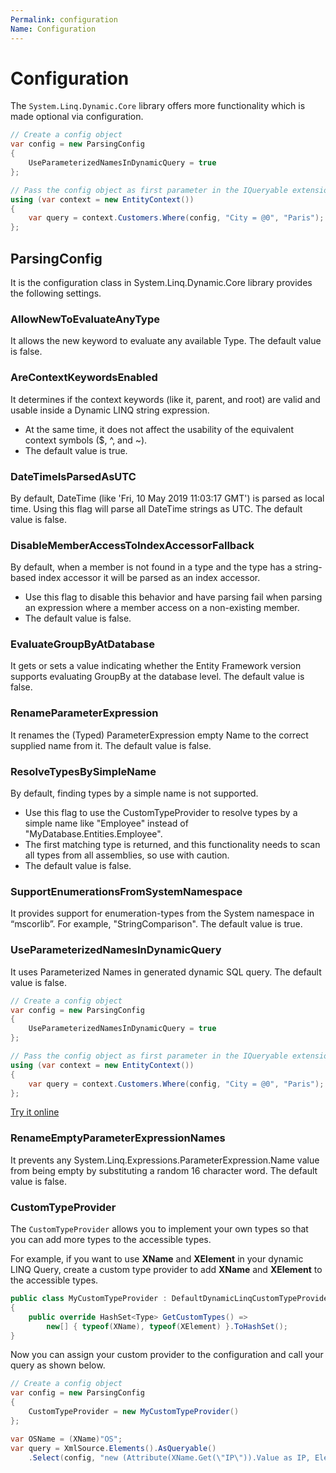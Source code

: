 ```yaml
---
Permalink: configuration
Name: Configuration
---
```


# Configuration

The `System.Linq.Dynamic.Core` library offers more functionality which is made optional via configuration.

```csharp
// Create a config object
var config = new ParsingConfig
{
    UseParameterizedNamesInDynamicQuery = true
};

// Pass the config object as first parameter in the IQueryable extension methods, in this example Where(...)
using (var context = new EntityContext())
{    
    var query = context.Customers.Where(config, "City = @0", "Paris");
};
```

## ParsingConfig

It is the configuration class in System.Linq.Dynamic.Core library provides the following settings.

### AllowNewToEvaluateAnyType

It allows the new keyword to evaluate any available Type. The default value is false.

### AreContextKeywordsEnabled

It determines if the context keywords (like it, parent, and root) are valid and usable inside a Dynamic LINQ string expression. 
 - At the same time, it does not affect the usability of the equivalent context symbols ($, ^, and ~). 
 - The default value is true.

### DateTimeIsParsedAsUTC

By default, DateTime (like 'Fri, 10 May 2019 11:03:17 GMT') is parsed as local time. Using this flag will parse all DateTime strings as UTC. The default value is false.

### DisableMemberAccessToIndexAccessorFallback 

By default, when a member is not found in a type and the type has a string-based index accessor it will be parsed as an index accessor.

 - Use this flag to disable this behavior and have parsing fail when parsing an expression where a member access on a non-existing member. 
 - The default value is false.

### EvaluateGroupByAtDatabase 

It gets or sets a value indicating whether the Entity Framework version supports evaluating GroupBy at the database level. The default value is false. 

### RenameParameterExpression 

It renames the (Typed) ParameterExpression empty Name to the correct supplied name from it. The default value is false.

### ResolveTypesBySimpleName 

By default, finding types by a simple name is not supported.

 - Use this flag to use the CustomTypeProvider to resolve types by a simple name like "Employee" instead of "MyDatabase.Entities.Employee". 
 - The first matching type is returned, and this functionality needs to scan all types from all assemblies, so use with caution. 
 - The default value is false.

### SupportEnumerationsFromSystemNamespace 

It provides support for enumeration-types from the System namespace in “mscorlib”. For example, "StringComparison". The default value is true.

### UseParameterizedNamesInDynamicQuery 

It uses Parameterized Names in generated dynamic SQL query. The default value is false. 

```csharp
// Create a config object
var config = new ParsingConfig
{
    UseParameterizedNamesInDynamicQuery = true
};

// Pass the config object as first parameter in the IQueryable extension methods, in this example Where(...)
using (var context = new EntityContext())
{    
    var query = context.Customers.Where(config, "City = @0", "Paris");
};
```

[Try it online](https://dotnetfiddle.net/CF6AQ8)

### RenameEmptyParameterExpressionNames 

It prevents any System.Linq.Expressions.ParameterExpression.Name value from being empty by substituting a random 16 character word. The default value is false.

### CustomTypeProvider 

The `CustomTypeProvider` allows you to implement your own types so that you can add more types to the accessible types.

For example, if you want to use **XName** and **XElement** in your dynamic LINQ Query, create a custom type provider to add **XName** and **XElement** to the accessible types.

```csharp
public class MyCustomTypeProvider : DefaultDynamicLinqCustomTypeProvider
{
    public override HashSet<Type> GetCustomTypes() => 
        new[] { typeof(XName), typeof(XElement) }.ToHashSet();
}
```

Now you can assign your custom provider to the configuration and call your query as shown below.

```csharp
// Create a config object
var config = new ParsingConfig
{
    CustomTypeProvider = new MyCustomTypeProvider()
};

var OSName = (XName)"OS";
var query = XmlSource.Elements().AsQueryable()
    .Select(config, "new (Attribute(XName.Get(\"IP\")).Value as IP, Element(@0).Value as OS)", OSName);
```
